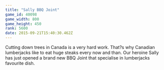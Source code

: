 ```yaml
---
title: "Sally BBQ Joint"
game_id: 40098
game_width: 800
game_height: 450
rank: 5600
date: 2015-09-21T15:40:30.462Z
---
```

Cutting down trees in Canada is a very hard work. That?s why Canadian lumberjacks like to eat huge steaks every now and than. Our heroine Sally has just opened a brand new BBQ Joint that specialise in lumberjacks favourite dish.